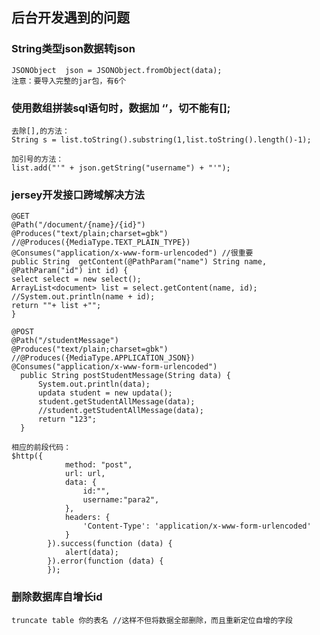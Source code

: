 ## 后台开发遇到的问题

### String类型json数据转json

    JSONObject  json = JSONObject.fromObject(data);
    注意：要导入完整的jar包，有6个

### 使用数组拼装sql语句时，数据加 ‘’，切不能有[];

    去除[],的方法：
    String s = list.toString().substring(1,list.toString().length()-1);

    加引号的方法：
    list.add("'" + json.getString("username") + "'");

### jersey开发接口跨域解决方法

    @GET
    @Path("/document/{name}/{id}")
    @Produces("text/plain;charset=gbk")
    //@Produces({MediaType.TEXT_PLAIN_TYPE})
    @Consumes("application/x-www-form-urlencoded") //很重要
    public String  getContent(@PathParam("name") String name, @PathParam("id") int id) {
    select select = new select();
    ArrayList<document> list = select.getContent(name, id);
    //System.out.println(name + id);
    return ""+ list +"";
    }

    @POST
  	@Path("/studentMessage")
  	@Produces("text/plain;charset=gbk")
  	//@Produces({MediaType.APPLICATION_JSON})
  	@Consumes("application/x-www-form-urlencoded")
      public String postStudentMessage(String data) {
          System.out.println(data);
          updata student = new updata();
          student.getStudentAllMessage(data);
          //student.getStudentAllMessage(data);
          return "123";
      }

    相应的前段代码：
    $http({
                method: "post",
                url: url,
                data: {
                    id:"",
                    username:"para2",
                },
                headers: {
                    'Content-Type': 'application/x-www-form-urlencoded'
                }
            }).success(function (data) {
                alert(data);
            }).error(function (data) {
            });

### 删除数据库自增长id
    truncate table 你的表名 //这样不但将数据全部删除，而且重新定位自增的字段

